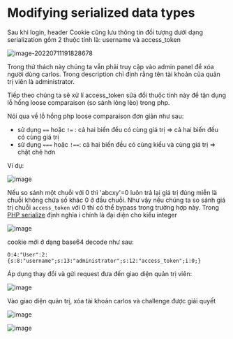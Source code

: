 # Modifying serialized data types

Sau khi login, header Cookie cũng lưu thông tin đối tượng dưới dạng serialization gồm 2 thuộc tính là: username và access_token

![image-20220711191828678](C:/Users/tuandv/AppData/Roaming/Typora/typora-user-images/image-20220711191828678.png)

Trong thử thách này chúng ta vẫn phải truy cập vào admin panel để xóa người dùng carlos. Trong description chỉ định rằng tên tài khoản của quản trị viên là administrator. 

Tiếp theo chúng ta sẽ xử lí access_token sửa đổi thuộc tính này để tận dụng lỗ hổng loose comparaison (so sánh lỏng lẻo) trong php.

Nói qua về lỗ hổng php loose comparaison đơn giản như sau:

+ sử dụng `==` hoặc `!=` : cả hai biến đều có cùng giá trị   => cả hai biến đều có cùng giá trị
+ sử dụng `===` hoặc `!==`: cả hai biến đều có cùng kiểu và cùng giá trị => chặt chẽ hơn

Ví dụ:

![image](https://user-images.githubusercontent.com/68894302/178265915-3efc04c7-ae40-4eec-9b08-967b7e26a030.png)

Nếu so sánh một chuỗi với 0 thì 'abcxy'=0 luôn trả lại giá trị đúng miễn là chuỗi không chứa số khác 0 ở đầu chuỗi. Như vậy nếu chúng ta so sánh giá trị chuỗi `access_token` với 0 thì có thể bypass trong trường hợp này. Trong [PHP serialize](https://www.php.net/manual/en/function.serialize.php) định nghĩa i chính là đại diện cho kiểu integer

![image](https://user-images.githubusercontent.com/68894302/178266200-f4ac76c3-1566-492f-8dd4-ff868bb468ed.png)

cookie mới ở dạng base64 decode như sau:

`O:4:"User":2:{s:8:"username";s:13:"administrator";s:12:"access_token";i:0;}`

Áp dụng thay đổi và gửi request đưa đến giao diện quản trị viên:

![image](https://user-images.githubusercontent.com/68894302/178266838-2ca76bfb-9744-4906-9a7a-bfe291257880.png)

Vào giao diện quản trị, xóa tài khoản carlos và challenge được giải quyết

![image](https://user-images.githubusercontent.com/68894302/178267124-2c5c4046-b13d-412a-86d1-7584aef9f681.png)

![image](https://user-images.githubusercontent.com/68894302/178267399-488c9ab0-b82c-4b5a-a792-962076448c1d.png)